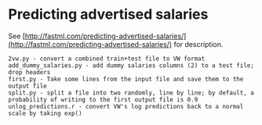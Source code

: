 Predicting advertised salaries
==============================

See [http://fastml.com/predicting-advertised-salaries/](http://fastml.com/predicting-advertised-salaries/) for description.

	2vw.py - convert a combined train+test file to VW format
	add_dummy_salaries.py - add dummy salaries columns (2) to a test file; drop headers
	first.py - Take some lines from the input file and save them to the output file
	split.py - split a file into two randomly, line by line; by default, a probability of writing to the first output file is 0.9
	unlog_predictions.r - convert VW's log predictions back to a normal scale by taking exp()